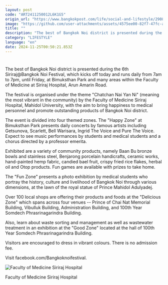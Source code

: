 ```yaml
---
layout: post
code: "ART2411250012L6K1G5"
origin_url: "https://www.bangkokpost.com/life/social-and-lifestyle/2908215/siriraj-honours-staff-local-community"
image: "https://github.com/user-attachments/assets/4575ee00-82f7-47fc-af80-3b742367e3c8"
title: ""
description: "The best of Bangkok Noi district is presented during the 6th Siriraj@Bangkok Noi Festival, which kicks off today and runs daily from 7am to 7pm, until Friday, at Bimuksthan Park and many areas within the Faculty of Medicine at Siriraj Hospital, Arun Amarin Road."
category: "LIFESTYLE"
language: "en"
date: 2024-11-25T00:50:21.853Z
---
```


# 

The best of Bangkok Noi district is presented during the 6th Siriraj@Bangkok Noi Festival, which kicks off today and runs daily from 7am to 7pm, until Friday, at Bimuksthan Park and many areas within the Faculty of Medicine at Siriraj Hospital, Arun Amarin Road.

The festival is organised under the theme "Chatchan Nai Yan Ni" (meaning the most vibrant in the community) by the Faculty of Medicine Siriraj Hospital, Mahidol University, with the aim to bring happiness to medical personnel and promote outstanding products of Bangkok Noi district.

The event is divided into four themed zones. The "Happy Zone" at Bimuksthan Park presents daily concerts by famous artists including Getsunova, Scarlett, Bell Warisara, Ingrid The Voice and Pure The Voice. Expect to see music performances by students and medical students and a chorus directed by a professor emerita.

Exhibited are a variety of community products, namely Baan Bu bronze bowls and stainless steel, Benjarong porcelain handicrafts, ceramic works, hand-painted hemp fabric, candied bael fruit, crispy fried rice flakes, herbal oil and Otop products. Fun games are available with prizes to take home.

The "Fun Zone" presents a photo exhibition by medical students who portray the history, culture and livelihood of Bangkok Noi through various dimensions, at the lawn of the royal statue of Prince Mahidol Adulyadej.

Over 100 local shops are offering their products and foods at the "Delicious Zone" which spans across four venues -- Prince of Chai Nat Memorial Building, Vibulluk Building, Administration Building, and 100th Year Somdech Phrasrinagarindra Building.

Also, learn about waste sorting and management as well as wastewater treatment in an exhibition at the "Good Zone" located at the hall of 100th Year Somdech Phrasrinagarindra Building.

Visitors are encouraged to dress in vibrant colours. There is no admission fee.

Visit facebook.com/Bangkoknoifestival.

![Faculty of Medicine Siriraj Hospital](https://github.com/user-attachments/assets/dde7aaf2-4432-458c-a28a-4700c3756ac4)

Faculty of Medicine Siriraj Hospital